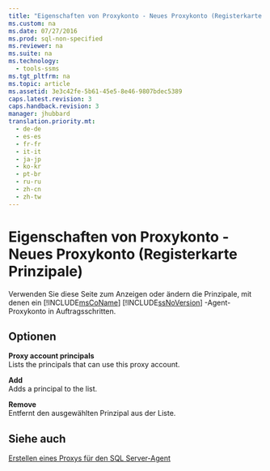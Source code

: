 ```yaml
---
title: "Eigenschaften von Proxykonto - Neues Proxykonto (Registerkarte Prinzipale)"
ms.custom: na
ms.date: 07/27/2016
ms.prod: sql-non-specified
ms.reviewer: na
ms.suite: na
ms.technology: 
  - tools-ssms
ms.tgt_pltfrm: na
ms.topic: article
ms.assetid: 3e3c42fe-5b61-45e5-8e46-9807bdec5389
caps.latest.revision: 3
caps.handback.revision: 3
manager: jhubbard
translation.priority.mt: 
  - de-de
  - es-es
  - fr-fr
  - it-it
  - ja-jp
  - ko-kr
  - pt-br
  - ru-ru
  - zh-cn
  - zh-tw
---
```

# Eigenschaften von Proxykonto - Neues Proxykonto (Registerkarte Prinzipale)
Verwenden Sie diese Seite zum Anzeigen oder ändern die Prinzipale, mit denen ein [!INCLUDE[msCoName](../content/includes/msCoName_md.md)] [!INCLUDE[ssNoVersion](../content/includes/ssNoVersion_md.md)] -Agent-Proxykonto in Auftragsschritten.  
  
## Optionen  
**Proxy account principals**  
Lists the principals that can use this proxy account.  
  
**Add**  
Adds a principal to the list.  
  
**Remove**  
Entfernt den ausgewählten Prinzipal aus der Liste.  
  
## Siehe auch  
[Erstellen eines Proxys für den SQL Server-Agent](../content/Create-a-SQL-Server-Agent-Proxy.md)  
  
